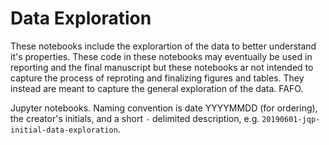 # Data Exploration

These notebooks include the explorartion of the data to better understand it's properties. These code in these notebooks may eventually be used in reporting and the final manuscript but these notebooks ar not intended to capture the process of reproting and finalizing figures and tables. They instead are meant to capture the general exploration of the data. FAFO.

Jupyter notebooks. Naming convention is date YYYYMMDD (for ordering), the creator's initials, and a short `-` delimited description, e.g. `20190601-jqp-initial-data-exploration`.
